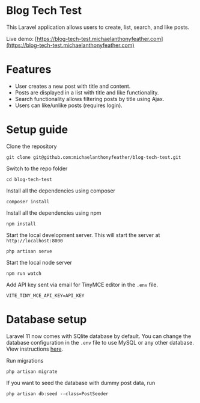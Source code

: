 
# Blog Tech Test

This Laravel application allows users to create, list, search, and like posts.

Live demo: [https://blog-tech-test.michaelanthonyfeather.com](https://blog-tech-test.michaelanthonyfeather.com)

# Features
- User creates a new post with title and content.
- Posts are displayed in a list with title and like functionality.
- Search functionality allows filtering posts by title using Ajax.
- Users can like/unlike posts (requires login).


# Setup guide

Clone the repository

    git clone git@github.com:michaelanthonyfeather/blog-tech-test.git

Switch to the repo folder

    cd blog-tech-test

Install all the dependencies using composer

    composer install

Install all the dependencies using npm

    npm install


Start the local development server. This will start the server at `http://localhost:8000`

    php artisan serve


Start the local node server

    npm run watch

Add API key sent via email for TinyMCE editor in the `.env` file.

    VITE_TINY_MCE_API_KEY=API_KEY

# Database setup

Laravel 11 now comes with SQlite database by default. You can change the database configuration in the `.env` file to use MySQL or any other database. View instructions [here](https://laravel.com/docs/11.x/installation#databases-and-migrations).


Run migrations

    php artisan migrate

If you want to seed the database with dummy post data, run

    php artisan db:seed --class=PostSeeder

